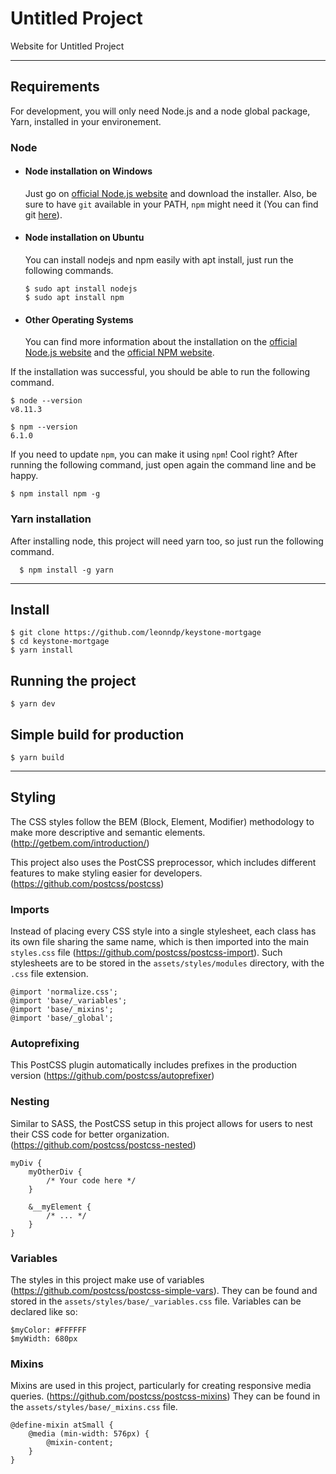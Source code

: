 # Untitled Project

Website for Untitled Project

---
## Requirements

For development, you will only need Node.js and a node global package, Yarn, installed in your environement.

### Node
- #### Node installation on Windows

  Just go on [official Node.js website](https://nodejs.org/) and download the installer.
Also, be sure to have `git` available in your PATH, `npm` might need it (You can find git [here](https://git-scm.com/)).

- #### Node installation on Ubuntu

  You can install nodejs and npm easily with apt install, just run the following commands.

      $ sudo apt install nodejs
      $ sudo apt install npm

- #### Other Operating Systems
  You can find more information about the installation on the [official Node.js website](https://nodejs.org/) and the [official NPM website](https://npmjs.org/).

If the installation was successful, you should be able to run the following command.

    $ node --version
    v8.11.3

    $ npm --version
    6.1.0

If you need to update `npm`, you can make it using `npm`! Cool right? After running the following command, just open again the command line and be happy.

    $ npm install npm -g

###
### Yarn installation
  After installing node, this project will need yarn too, so just run the following command.

      $ npm install -g yarn

---

## Install

    $ git clone https://github.com/leonndp/keystone-mortgage
    $ cd keystone-mortgage
    $ yarn install
<!-- 
## Configure app

Open `a/nice/path/to/a.file` then edit it with your settings. You will need:

- A setting;
- Another setting;
- One more setting; -->

## Running the project

    $ yarn dev

## Simple build for production

    $ yarn build

---

## Styling

The CSS styles follow the BEM (Block, Element, Modifier) methodology to make more descriptive and semantic elements. (http://getbem.com/introduction/)

This project also uses the PostCSS preprocessor, which includes different features to make styling easier for developers. (https://github.com/postcss/postcss)

### Imports

Instead of placing every CSS style into a single stylesheet, each class has its own file sharing the same name, which is then imported into the main `styles.css` file (https://github.com/postcss/postcss-import). Such stylesheets are to be stored in the `assets/styles/modules` directory, with the `.css` file extension.

    @import 'normalize.css';
    @import 'base/_variables';
    @import 'base/_mixins';
    @import 'base/_global';

### Autoprefixing

This PostCSS plugin automatically includes prefixes in the production version (https://github.com/postcss/autoprefixer)

### Nesting

Similar to SASS, the PostCSS setup in this project allows for users to nest their CSS code for better organization. (https://github.com/postcss/postcss-nested)

    myDiv {
        myOtherDiv {
            /* Your code here */
        }

        &__myElement {
            /* ... */
        }
    }

### Variables

The styles in this project make use of variables (https://github.com/postcss/postcss-simple-vars). They can be found and stored in the `assets/styles/base/_variables.css` file. Variables can be declared like so:

    $myColor: #FFFFFF
    $myWidth: 680px

### Mixins

Mixins are used in this project, particularly for creating responsive media queries. (https://github.com/postcss/postcss-mixins) They can be found in the `assets/styles/base/_mixins.css` file.

    @define-mixin atSmall {
        @media (min-width: 576px) {
            @mixin-content;
        }
    }